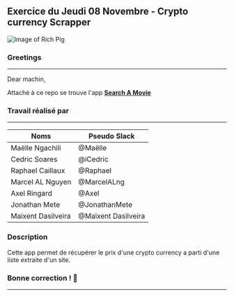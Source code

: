 ## Exercice du Jeudi 08 Novembre - Crypto currency Scrapper

![Image of Rich Pig](http://static1.squarespace.com/static/59404cffcd0f6896d26c588e/594ab7d38419c210e857e222/59d3973ab1ffb6778780a63f/1513195176457/pig+with+glasses.jpg?format=1000w)

### Greetings
--------------------------------------------------
Dear machin,

Attaché à ce repo se trouve l'app <strong>[Search A Movie](https://search-a-movie.herokuapp.com/)</strong>


### Travail réalisé par
--------------------------------------------------
Noms | Pseudo Slack
------------ | -------------
Maëlle Ngachili|@Maëlle
Cedric Soares|@iCedric
Raphael Caillaux|@Raphael
Marcel AL Nguyen|@MarcelALng
Axel Ringard|@Axel
Jonathan Mete |@JonathanMete
Maixent Dasilveira |@Maixent Dasilveira

### Description

Cette app permet de récupérer le prix d'une crypto currency a parti d'une liste extraite d'un site.

### Bonne correction ! :poop:
--------------------------------------------------
